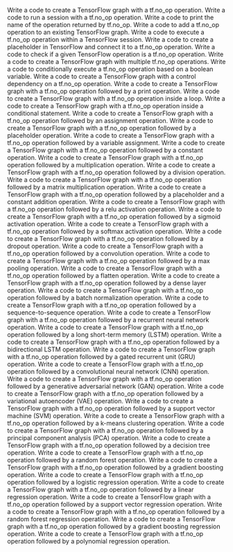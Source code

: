 Write a code to create a TensorFlow graph with a tf.no_op operation.
Write a code to run a session with a tf.no_op operation.
Write a code to print the name of the operation returned by tf.no_op.
Write a code to add a tf.no_op operation to an existing TensorFlow graph.
Write a code to execute a tf.no_op operation within a TensorFlow session.
Write a code to create a placeholder in TensorFlow and connect it to a tf.no_op operation.
Write a code to check if a given TensorFlow operation is a tf.no_op operation.
Write a code to create a TensorFlow graph with multiple tf.no_op operations.
Write a code to conditionally execute a tf.no_op operation based on a boolean variable.
Write a code to create a TensorFlow graph with a control dependency on a tf.no_op operation.
Write a code to create a TensorFlow graph with a tf.no_op operation followed by a print operation.
Write a code to create a TensorFlow graph with a tf.no_op operation inside a loop.
Write a code to create a TensorFlow graph with a tf.no_op operation inside a conditional statement.
Write a code to create a TensorFlow graph with a tf.no_op operation followed by an assignment operation.
Write a code to create a TensorFlow graph with a tf.no_op operation followed by a placeholder operation.
Write a code to create a TensorFlow graph with a tf.no_op operation followed by a variable assignment.
Write a code to create a TensorFlow graph with a tf.no_op operation followed by a constant operation.
Write a code to create a TensorFlow graph with a tf.no_op operation followed by a multiplication operation.
Write a code to create a TensorFlow graph with a tf.no_op operation followed by a division operation.
Write a code to create a TensorFlow graph with a tf.no_op operation followed by a matrix multiplication operation.
Write a code to create a TensorFlow graph with a tf.no_op operation followed by a placeholder and a constant addition operation.
Write a code to create a TensorFlow graph with a tf.no_op operation followed by a relu activation operation.
Write a code to create a TensorFlow graph with a tf.no_op operation followed by a sigmoid activation operation.
Write a code to create a TensorFlow graph with a tf.no_op operation followed by a softmax activation operation.
Write a code to create a TensorFlow graph with a tf.no_op operation followed by a dropout operation.
Write a code to create a TensorFlow graph with a tf.no_op operation followed by a convolution operation.
Write a code to create a TensorFlow graph with a tf.no_op operation followed by a max pooling operation.
Write a code to create a TensorFlow graph with a tf.no_op operation followed by a flatten operation.
Write a code to create a TensorFlow graph with a tf.no_op operation followed by a dense layer operation.
Write a code to create a TensorFlow graph with a tf.no_op operation followed by a batch normalization operation.
Write a code to create a TensorFlow graph with a tf.no_op operation followed by a sequence-to-sequence operation.
Write a code to create a TensorFlow graph with a tf.no_op operation followed by a recurrent neural network operation.
Write a code to create a TensorFlow graph with a tf.no_op operation followed by a long short-term memory (LSTM) operation.
Write a code to create a TensorFlow graph with a tf.no_op operation followed by a bidirectional LSTM operation.
Write a code to create a TensorFlow graph with a tf.no_op operation followed by a gated recurrent unit (GRU) operation.
Write a code to create a TensorFlow graph with a tf.no_op operation followed by a convolutional neural network (CNN) operation.
Write a code to create a TensorFlow graph with a tf.no_op operation followed by a generative adversarial network (GAN) operation.
Write a code to create a TensorFlow graph with a tf.no_op operation followed by a variational autoencoder (VAE) operation.
Write a code to create a TensorFlow graph with a tf.no_op operation followed by a support vector machine (SVM) operation.
Write a code to create a TensorFlow graph with a tf.no_op operation followed by a k-means clustering operation.
Write a code to create a TensorFlow graph with a tf.no_op operation followed by a principal component analysis (PCA) operation.
Write a code to create a TensorFlow graph with a tf.no_op operation followed by a decision tree operation.
Write a code to create a TensorFlow graph with a tf.no_op operation followed by a random forest operation.
Write a code to create a TensorFlow graph with a tf.no_op operation followed by a gradient boosting operation.
Write a code to create a TensorFlow graph with a tf.no_op operation followed by a logistic regression operation.
Write a code to create a TensorFlow graph with a tf.no_op operation followed by a linear regression operation.
Write a code to create a TensorFlow graph with a tf.no_op operation followed by a support vector regression operation.
Write a code to create a TensorFlow graph with a tf.no_op operation followed by a random forest regression operation.
Write a code to create a TensorFlow graph with a tf.no_op operation followed by a gradient boosting regression operation.
Write a code to create a TensorFlow graph with a tf.no_op operation followed by a polynomial regression operation.